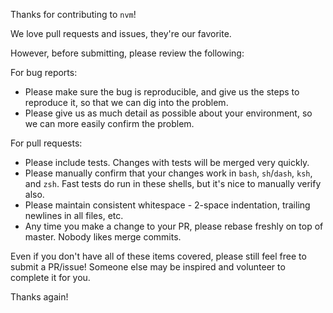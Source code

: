 Thanks for contributing to `nvm`!

We love pull requests and issues, they're our favorite.

However, before submitting, please review the following:

For bug reports:
 - Please make sure the bug is reproducible, and give us the steps to reproduce it, so that we can dig into the problem.
 - Please give us as much detail as possible about your environment, so we can more easily confirm the problem.

For pull requests:
 - Please include tests. Changes with tests will be merged very quickly.
 - Please manually confirm that your changes work in `bash`, `sh`/`dash`, `ksh`, and `zsh`. Fast tests do run in these shells, but it's nice to manually verify also.
 - Please maintain consistent whitespace - 2-space indentation, trailing newlines in all files, etc.
 - Any time you make a change to your PR, please rebase freshly on top of master. Nobody likes merge commits.

Even if you don't have all of these items covered, please still feel free to submit a PR/issue! Someone else may be inspired and volunteer to complete it for you.

Thanks again!

